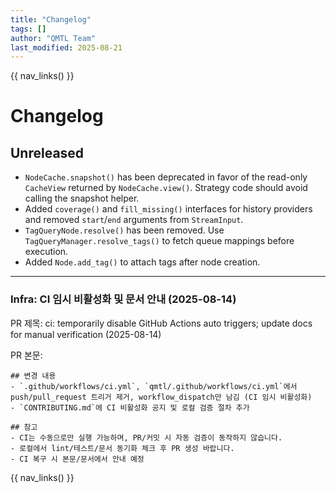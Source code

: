 ```yaml
---
title: "Changelog"
tags: []
author: "QMTL Team"
last_modified: 2025-08-21
---
```


{{ nav_links() }}

# Changelog

## Unreleased

- `NodeCache.snapshot()` has been deprecated in favor of the read-only
  `CacheView` returned by `NodeCache.view()`. Strategy code should avoid
  calling the snapshot helper.
- Added `coverage()` and `fill_missing()` interfaces for history providers and
  removed `start`/`end` arguments from `StreamInput`.
- `TagQueryNode.resolve()` has been removed. Use
  `TagQueryManager.resolve_tags()` to fetch queue mappings before execution.
- Added `Node.add_tag()` to attach tags after node creation.

---

### Infra: CI 임시 비활성화 및 문서 안내 (2025-08-14)

PR 제목: ci: temporarily disable GitHub Actions auto triggers; update docs for manual verification (2025-08-14)

PR 본문:
```
## 변경 내용
- `.github/workflows/ci.yml`, `qmtl/.github/workflows/ci.yml`에서 push/pull_request 트리거 제거, workflow_dispatch만 남김 (CI 임시 비활성화)
- `CONTRIBUTING.md`에 CI 비활성화 공지 및 로컬 검증 절차 추가

## 참고
- CI는 수동으로만 실행 가능하며, PR/커밋 시 자동 검증이 동작하지 않습니다.
- 로컬에서 lint/테스트/문서 동기화 체크 후 PR 생성 바랍니다.
- CI 복구 시 본문/문서에서 안내 예정
```

{{ nav_links() }}

